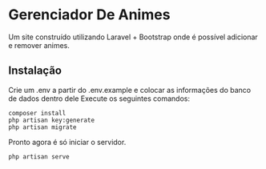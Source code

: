 # Gerenciador De Animes

Um site construído utilizando Laravel + Bootstrap onde é possível adicionar e remover animes.

## Instalação
 Crie um .env a partir do .env.example e colocar as informações do banco de dados dentro dele
 Execute os seguintes comandos:
 
    composer install
    php artisan key:generate
    php artisan migrate 
    
Pronto agora é só iniciar o servidor.

    php artisan serve 
